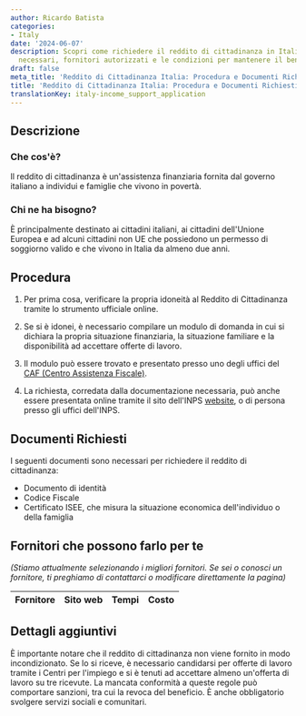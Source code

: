 ```yaml
---
author: Ricardo Batista
categories:
- Italy
date: '2024-06-07'
description: Scopri come richiedere il reddito di cittadinanza in Italia, i documenti
  necessari, fornitori autorizzati e le condizioni per mantenere il beneficio.
draft: false
meta_title: 'Reddito di Cittadinanza Italia: Procedura e Documenti Richiesti'
title: 'Reddito di Cittadinanza Italia: Procedura e Documenti Richiesti'
translationKey: italy-income_support_application
---
```



## Descrizione
### Che cos'è?
Il reddito di cittadinanza è un'assistenza finanziaria fornita dal governo italiano a individui e famiglie che vivono in povertà.

### Chi ne ha bisogno?
È principalmente destinato ai cittadini italiani, ai cittadini dell'Unione Europea e ad alcuni cittadini non UE che possiedono un permesso di soggiorno valido e che vivono in Italia da almeno due anni.

## Procedura

1. Per prima cosa, verificare la propria idoneità al Reddito di Cittadinanza tramite lo strumento ufficiale online.

2. Se si è idonei, è necessario compilare un modulo di domanda in cui si dichiara la propria situazione finanziaria, la situazione familiare e la disponibilità ad accettare offerte di lavoro.

3. Il modulo può essere trovato e presentato presso uno degli uffici del [CAF (Centro Assistenza Fiscale)](https://www.caf.cgil.it/).

4. La richiesta, corredata dalla documentazione necessaria, può anche essere presentata online tramite il sito dell'INPS [website](https://www.inps.it), o di persona presso gli uffici dell'INPS.

## Documenti Richiesti

I seguenti documenti sono necessari per richiedere il reddito di cittadinanza:

- Documento di identità
- Codice Fiscale
- Certificato ISEE, che misura la situazione economica dell'individuo o della famiglia

## Fornitori che possono farlo per te
_(Stiamo attualmente selezionando i migliori fornitori. Se sei o conosci un fornitore, ti preghiamo di contattarci o modificare direttamente la pagina)_

| Fornitore       |     Sito web    |     Tempi        |       Costo      |
| --------------- | --------------- |  :-------------: | :-------------: |

## Dettagli aggiuntivi

È importante notare che il reddito di cittadinanza non viene fornito in modo incondizionato. Se lo si riceve, è necessario candidarsi per offerte di lavoro tramite i Centri per l'impiego e si è tenuti ad accettare almeno un'offerta di lavoro su tre ricevute. La mancata conformità a queste regole può comportare sanzioni, tra cui la revoca del beneficio. È anche obbligatorio svolgere servizi sociali e comunitari.